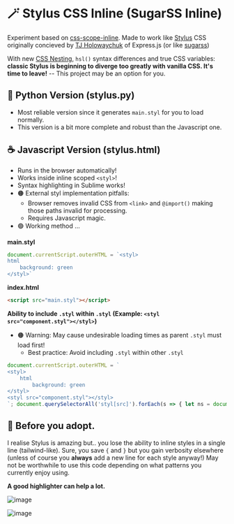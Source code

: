 # 🪄 Stylus CSS Inline (SugarSS Inline)

Experiment based on [css-scope-inline](https://github.com/gnat/css-scope-inline). Made to work like [Stylus](https://github.com/stylus/stylus) CSS originally concieved by [
TJ Holowaychuk](https://github.com/tj) of Express.js (or like [sugarss](https://github.com/postcss/sugarss))

With new [CSS Nesting](https://developer.chrome.com/articles/css-nesting/), `hsl()` syntax differences and true CSS variables: **classic Stylus is beginning to diverge too greatly with vanilla CSS. It's time to leave!** -- This project may be an option for you.

## 🐍 Python Version (stylus.py)
* Most reliable version since it generates `main.styl` for you to load normally.
* This version is a bit more complete and robust than the Javascript one.

## ☕ Javascript Version (stylus.html)
* Runs in the browser automatically!
* Works inside inline scoped `<styl>`!
* Syntax highlighting in Sublime works!
* 🟠 External styl implementation pitfalls:
  * Browser removes invalid CSS from `<link>` and `@import()` making those paths invalid for processing.
  * Requires Javascript magic.
* 🟢 Working method ...

**main.styl**
```js
document.currentScript.outerHTML = `<styl>
html
	background: green
</styl>`
```
**index.html**
```html
<script src="main.styl"></script>
```
**Ability to include `.styl` within `.styl` (Example: `<styl src="component.styl"></styl>`)**
* 🟠 Warning: May cause undesirable loading times as parent `.styl` must load first!
  * Best practice: Avoid including `.styl` within other `.styl`
```js
document.currentScript.outerHTML = `
<styl>
	html
		background: green
</styl>
<styl src="component.styl"></styl>
`; document.querySelectorAll('styl[src]').forEach(s => { let ns = document.createElement('script'); ns.src = s.getAttribute('src'); s.replaceWith(ns) })
```


## 👀 Before you adopt.

I realise Stylus is amazing but.. you lose the ability to inline styles in a single line (tailwind-like). Sure, you save `{` and `}` but you gain verbosity elsewhere (unless of course you **always** add a new line for each style anyway!) May not be worthwhile to use this code depending on what patterns you currently enjoy using.

**A good highlighter can help a lot.**

![image](https://github.com/user-attachments/assets/0fb41d75-6df2-46e5-9496-251eb84fd0b7)


![image](https://github.com/user-attachments/assets/f659fc31-e473-449a-8377-f3539a07fb0c)
